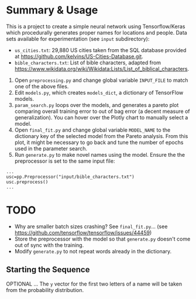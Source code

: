 # Summary & Usage

This is a project to create a simple neural network using Tensorflow/Keras which procedurally generates proper names for locations and people. Data sets available for experimentation (see `input` subdirectory):

- `us_cities.txt`: 29,880 US cities taken from the SQL database provided at https://github.com/kelvins/US-Cities-Database.git.
- `bible_characters.txt`: List of bible characters, adapted from https://www.wikidata.org/wiki/Wikidata:Lists/List_of_biblical_characters.

1. Open `preprocessing.py` and change global variable `INPUT_FILE` to match one of the above files.
2. Edit `models.py`, which creates `models_dict`, a dictionary of TensorFlow models. 
3. `param_search.py` loops over the models, and generates a pareto plot comparing overall training error to out of bag error (a decent measure of generalization). You can hover over the Plotly chart to manually select a model.
4. Open `final_fit.py` and change global variable `MODEL_NAME` to the dictionary key of the selected model from the Pareto analysis. From this plot, it might be necessary to go back and tune the number of epochs used in the parameter search.
5. Run `generate.py` to make novel names using the model. Ensure the the preprocessor is set to the same input file:

```
...
usc=pp.Preprocessor("input/bible_characters.txt")
usc.preprocess()
...
```



# TODO

- Why are smaller batch sizes crashing? See `final_fit.py`... (see https://github.com/tensorflow/tensorflow/issues/44459)
- Store the preprocessor with the model so that `generate.py` doesn't come out of sync with the training.
- Modify `generate.py` to not repeat words already in the dictionary.

## Starting the Sequence

OPTIONAL ... The `y` vector for the first two letters of a name will be taken from the probability distribution.






